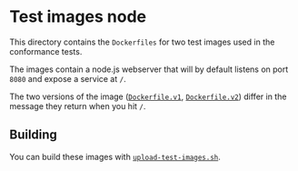 # Test images node

This directory contains the `Dockerfiles` for two test images used
in the conformance tests.

The images contain a node.js webserver that
will by default listens on port `8080` and expose a service at `/`.

The two versions of the image ([`Dockerfile.v1`](./Dockerfile.v1),
[`Dockerfile.v2`](./Dockerfile.v2)) differ in the message they return
when you hit `/`.

## Building

You can build these images with [`upload-test-images.sh`](/test/README.md#conformance-test-images).